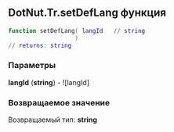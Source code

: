 ## DotNut.Tr.setDefLang функция


```lua
function setDefLang( langId   // string
                   )
// returns: string
```


### Параметры

**langId** (**string**) - ![langId]

### Возвращаемое значение

Возвращаемый тип: **string**

